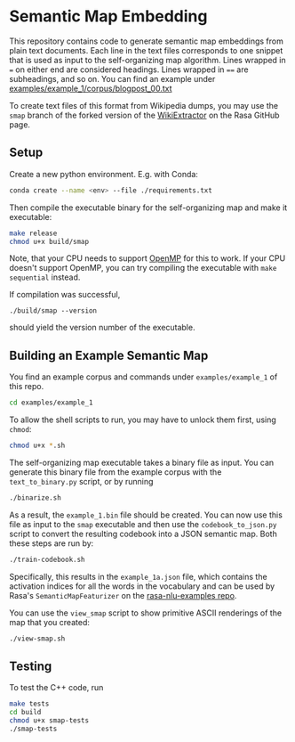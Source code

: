 # Semantic Map Embedding

This repository contains code to generate semantic map embeddings from plain text
documents. Each line in the text files corresponds to one snippet that is used as input
to the self-organizing map algorithm. Lines wrapped in `=` on either end are considered
headings. Lines wrapped in `==` are subheadings, and so on. You can find an example
under [examples/example_1/corpus/blogpost_00.txt](./examples/example_1/corpus/blogpost_00.txt)

To create text files of this format from Wikipedia dumps, you may use the `smap` branch
of the forked version of the [WikiExtractor](https://github.com/RasaHQ/wikiextractor/tree/smap)
on the Rasa GitHub page.

## Setup

Create a new python environment. E.g. with Conda:
```bash
conda create --name <env> --file ./requirements.txt
```
Then compile the executable binary for the self-organizing map and make it executable:
```bash
make release
chmod u+x build/smap
```
Note, that your CPU needs to support [OpenMP](https://en.wikipedia.org/wiki/OpenMP) for
this to work. If your CPU doesn't support OpenMP, you can try compiling the executable
with `make sequential` instead.

If compilation was successful,
```
./build/smap --version
```
should yield the version number of the executable.

## Building an Example Semantic Map

You find an example corpus and commands under `examples/example_1` of this repo.
```bash
cd examples/example_1
```
To allow the shell scripts to run, you may have to unlock them first, using `chmod`:
```bash
chmod u+x *.sh
```
The self-organizing map executable takes a binary file as input. You can generate this
binary file from the example corpus with the `text_to_binary.py` script, or by running
```bash
./binarize.sh
```
As a result, the `example_1.bin` file should be created. You can now use this file as
input to the `smap` executable and then use the `codebook_to_json.py` script to convert
the resulting codebook into a JSON semantic map. Both these steps are run by:
```bash
./train-codebook.sh
```
Specifically, this results in the `example_1a.json` file, which contains the activation
indices for all the words in the vocabulary and can be used by Rasa's
`SemanticMapFeaturizer` on the [rasa-nlu-examples repo](https://rasahq.github.io/rasa-nlu-examples/docs/featurizer/semantic_map/).

You can use the `view_smap` script to show primitive ASCII renderings of the map that
you created:
```bash
./view-smap.sh
```



## Testing

To test the C++ code, run
```bash
make tests
cd build
chmod u+x smap-tests
./smap-tests
```
